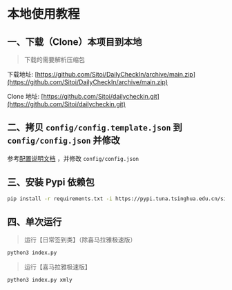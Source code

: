 # 本地使用教程

## 一、下载（Clone）本项目到本地

> 下载的需要解析压缩包

下载地址: [https://github.com/Sitoi/DailyCheckIn/archive/main.zip](https://github.com/Sitoi/DailyCheckIn/archive/main.zip)

Clone 地址: [https://github.com/Sitoi/dailycheckin.git](https://github.com/Sitoi/dailycheckin.git)

## 二、拷贝 `config/config.template.json` 到 `config/config.json` 并修改

参考[配置说明文档](https://sitoi.github.io/dailycheckin/settings/) ，并修改 `config/config.json`

## 三、安装 Pypi 依赖包

```bash
pip install -r requirements.txt -i https://pypi.tuna.tsinghua.edu.cn/simple
```

## 四、单次运行

> 运行【日常签到类】（除喜马拉雅极速版）

```bash
python3 index.py
```

> 运行【喜马拉雅极速版】

```bash
python3 index.py xmly
```